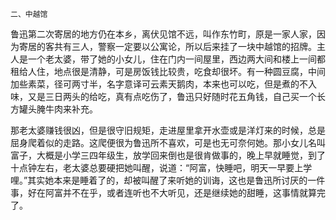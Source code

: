     二、中越馆 

   鲁迅第二次寄居的地方仍在本乡，离伏见馆不远，叫作东竹町，原是一家人家，因为寄居的客共有三人，警察一定要以公寓论，所以后来挂了一块中越馆的招牌。主人是一个老太婆，带了她的小女儿，住在门内一间屋里，西边两大间和楼上一间都租给人住，地点很是清静，可是房饭钱比较贵，吃食却很坏。有一种圆豆腐，中间加些素菜，径可两寸半，名字意译可云素天鹅肉，本来也可以吃，但是煮的不入味，又是三日两头的给吃，真有点吃伤了，鲁迅只好随时花五角钱，自己买一个长方罐头腌牛肉来补充。

   那老太婆赚钱很凶，但是很守旧规矩，走进屋里拿开水壶或是洋灯来的时候，总是屈身爬着似的走路。这爬便很为鲁迅所不喜欢，可是也无可奈何她。那小女儿名叫富子，大概是小学三四年级生，放学回来倒也是很肯做事的，晚上早就睡觉，到了十点钟左右，老太婆总要硬把她叫醒，说道：“阿富，快睡吧，明天一早要上学哩。”其实她本来是睡着了的，却被叫醒了来听她的训诲，这也是鲁迅所讨厌的一件事，好在阿富并不在乎，或者连听也不大听见，还是继续她的甜睡，这事情就算完了。

